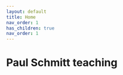 ```yaml
---
layout: default
title: Home
nav_order: 1
has_children: true
nav_order: 1
---
```


# Paul Schmitt teaching